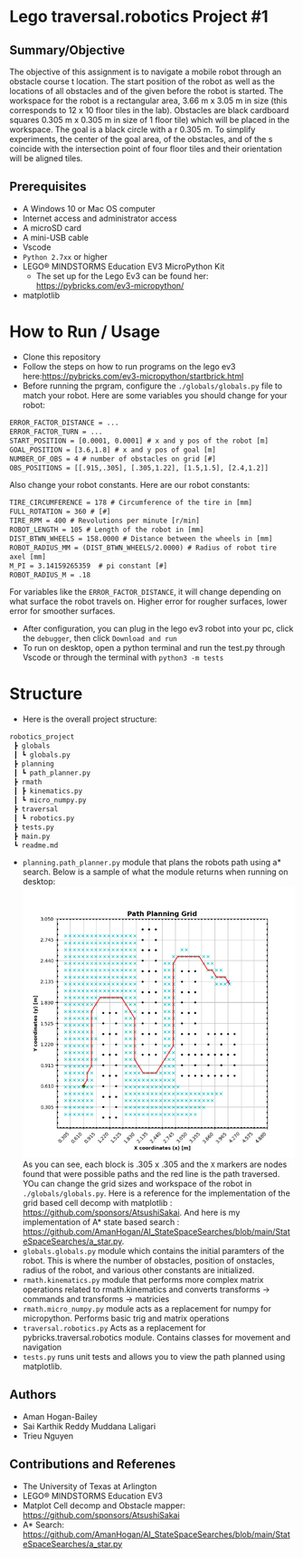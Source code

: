 # Lego traversal.robotics Project #1
## Summary/Objective
The objective of this assignment is to navigate a mobile robot through an obstacle course t
location. The start position of the robot as well as the locations of all obstacles and of the
given before the robot is started.
The workspace for the robot is a rectangular area, 3.66 m x 3.05 m in size (this corresponds to
12 x 10 floor tiles in the lab). Obstacles are black cardboard squares 0.305 m x 0.305 m in
size of 1 floor tile) which will be placed in the workspace. The goal is a black circle with a r
0.305 m. To simplify experiments, the center of the goal area, of the obstacles, and of the s
coincide with the intersection point of four floor tiles and their orientation will be aligned
tiles.

## Prerequisites
- A Windows 10 or Mac OS computer
- Internet access and administrator access
- A microSD card
- A mini-USB cable
- Vscode
- `Python 2.7xx` or higher
- LEGO® MINDSTORMS Education EV3 MicroPython Kit
    - The set up for the Lego Ev3 can be found her: https://pybricks.com/ev3-micropython/
- matplotlib

# How to Run / Usage
- Clone this repository
- Follow the steps on how to run programs on the lego ev3 here:https://pybricks.com/ev3-micropython/startbrick.html
- Before running the prgram, configure the `./globals/globals.py` file to match your robot. Here are some variables you should change for your robot:
```
ERROR_FACTOR_DISTANCE = ...
ERROR_FACTOR_TURN = ...
START_POSITION = [0.0001, 0.0001] # x and y pos of the robot [m]
GOAL_POSITION = [3.6,1.8] # x and y pos of goal [m]
NUMBER_OF_OBS = 4 # number of obstacles on grid [#] 
OBS_POSITIONS = [[.915,.305], [.305,1.22], [1.5,1.5], [2.4,1.2]]
```

Also change your robot constants. Here are our robot constants:
```
TIRE_CIRCUMFERENCE = 178 # Circumference of the tire in [mm]
FULL_ROTATION = 360 # [#]
TIRE_RPM = 400 # Revolutions per minute [r/min]
ROBOT_LENGTH = 105 # Length of the robot in [mm]
DIST_BTWN_WHEELS = 158.0000 # Distance between the wheels in [mm]
ROBOT_RADIUS_MM = (DIST_BTWN_WHEELS/2.0000) # Radius of robot tire axel [mm]
M_PI = 3.14159265359  # pi constant [#]
ROBOT_RADIUS_M = .18
```
For variables like the `ERROR_FACTOR_DISTANCE`, it will change depending on what surface the robot travels on. Higher error for rougher surfaces, lower error for smoother surfaces.
- After configuration, you can plug in the lego ev3 robot into your pc, click the `debugger`, then click `Download and run`
- To run on desktop, open a python terminal and run the test.py through Vscode or through the terminal with `python3 -m tests`

# Structure
- Here is the overall project structure:
```
robotics_project
 ┣ globals
 ┃ ┗ globals.py
 ┣ planning
 ┃ ┗ path_planner.py
 ┣ rmath
 ┃ ┣ kinematics.py
 ┃ ┗ micro_numpy.py
 ┣ traversal
 ┃ ┗ robotics.py
 ┣ tests.py
 ┣ main.py
 ┗ readme.md
```
- `planning.path_planner.py` module that plans the robots path using a* search. Below is a sample of what the module returns when running on desktop: ![Image of path planner](planned_path.png) As you can see, each block is .305 x .305 and the `X` markers are nodes found that were possible paths and the red line is the path traversed. YOu can change the grid sizes and workspace of the robot in `./globals/globals.py`. Here is a reference for the implementation of the grid based cell decomp with matplotlib : https://github.com/sponsors/AtsushiSakai. And here is my implementation of A* state based search : https://github.com/AmanHogan/AI_StateSpaceSearches/blob/main/StateSpaceSearches/a_star.py. 
- `globals.globals.py` module which contains the initial paramters of the robot. This is where the number of obstacles, position of onstacles, radius of the robot, and various other constants are initialized. 
- `rmath.kinematics.py` module that performs more complex matrix operations related to rmath.kinematics and converts transforms -> commands and transforms -> matricies
- `rmath.micro_numpy.py` module acts as a replacement for numpy for micropython. Performs basic trig and matrix operations
- `traversal.robotics.py` Acts as a replacement for pybricks.traversal.robotics module. Contains classes for movement and navigation
- `tests.py` runs unit tests and allows you to view the path planned using matplotlib.

## Authors
- Aman Hogan-Bailey
- Sai Karthik Reddy Muddana Laligari
- Trieu Nguyen

## Contributions and Referenes
- The University of Texas at Arlington
- LEGO® MINDSTORMS Education EV3
- Matplot Cell decomp and Obstacle mapper: https://github.com/sponsors/AtsushiSakai
- A* Search: https://github.com/AmanHogan/AI_StateSpaceSearches/blob/main/StateSpaceSearches/a_star.py
